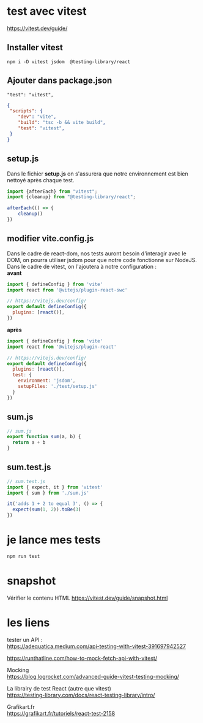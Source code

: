 # test avec vitest

https://vitest.dev/guide/


## Installer vitest
```
npm i -D vitest jsdom  @testing-library/react
```
## Ajouter  dans package.json
```
"test": "vitest",
```

```json
{
 "scripts": {
    "dev": "vite",
    "build": "tsc -b && vite build",
    "test": "vitest",
 }
}
```
## setup.js
Dans le fichier **setup.js** on s'assurera que notre environnement est bien nettoyé après chaque test.  
  
```js
import {afterEach} from "vitest";  
import {cleanup} from "@testing-library/react";  

afterEach(() => {  
    cleanup()  
})
```

## modifier vite.config.js
Dans le cadre de react-dom, nos tests auront besoin d'interagir avec le DOM, on pourra utiliser jsdom pour que notre code fonctionne sur NodeJS. Dans le cadre de vitest, on l'ajoutera à notre configuration :  
**avant**
```js
import { defineConfig } from 'vite'
import react from '@vitejs/plugin-react-swc'

// https://vitejs.dev/config/
export default defineConfig({
  plugins: [react()],
})

```
**après**
```js
import { defineConfig } from 'vite'  
import react from '@vitejs/plugin-react'  

// https://vitejs.dev/config/  
export default defineConfig({  
  plugins: [react()],  
  test: {  
    environment: 'jsdom',  
    setupFiles: './test/setup.js'  
  }  
})
```

## sum.js
```js
// sum.js
export function sum(a, b) {
  return a + b
}
```

## sum.test.js
```js
// sum.test.js
import { expect, it } from 'vitest'
import { sum } from './sum.js'

it('adds 1 + 2 to equal 3', () => {
  expect(sum(1, 2)).toBe(3)
})  
```

# je lance mes tests
```js
npm run test
```
# snapshot
Vérifier le contenu HTML
https://vitest.dev/guide/snapshot.html

# les liens

tester un API :  
https://adequatica.medium.com/api-testing-with-vitest-391697942527  
  
https://runthatline.com/how-to-mock-fetch-api-with-vitest/    
  
Mocking  
https://blog.logrocket.com/advanced-guide-vitest-testing-mocking/  

La librairy de test React (autre que vitest)  
https://testing-library.com/docs/react-testing-library/intro/   

Grafikart.fr  
https://grafikart.fr/tutoriels/react-test-2158  